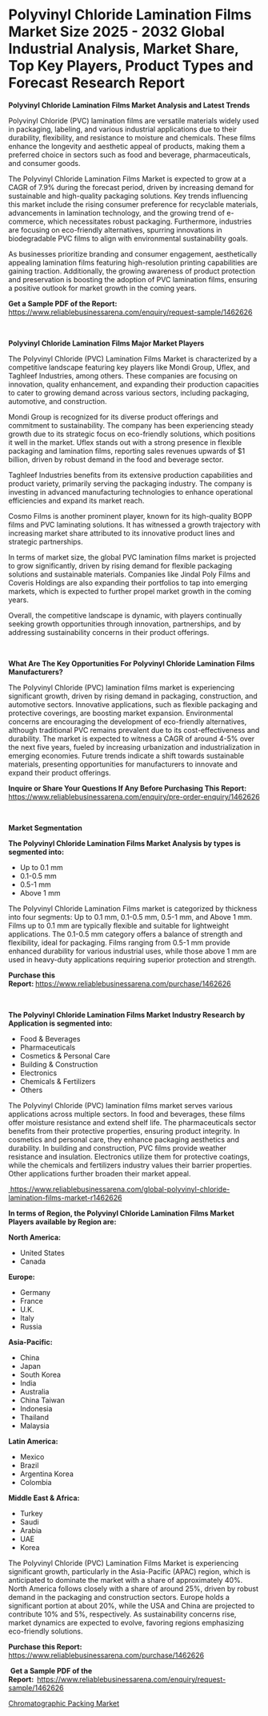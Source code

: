 <p><h1>Polyvinyl Chloride Lamination Films Market Size 2025 - 2032 Global Industrial Analysis, Market Share, Top Key Players, Product Types and Forecast Research Report</h1></p><p><strong>Polyvinyl Chloride Lamination Films Market Analysis and Latest Trends</strong></p>
<p><p>Polyvinyl Chloride (PVC) lamination films are versatile materials widely used in packaging, labeling, and various industrial applications due to their durability, flexibility, and resistance to moisture and chemicals. These films enhance the longevity and aesthetic appeal of products, making them a preferred choice in sectors such as food and beverage, pharmaceuticals, and consumer goods.</p><p>The Polyvinyl Chloride Lamination Films Market is expected to grow at a CAGR of 7.9% during the forecast period, driven by increasing demand for sustainable and high-quality packaging solutions. Key trends influencing this market include the rising consumer preference for recyclable materials, advancements in lamination technology, and the growing trend of e-commerce, which necessitates robust packaging. Furthermore, industries are focusing on eco-friendly alternatives, spurring innovations in biodegradable PVC films to align with environmental sustainability goals.</p><p>As businesses prioritize branding and consumer engagement, aesthetically appealing lamination films featuring high-resolution printing capabilities are gaining traction. Additionally, the growing awareness of product protection and preservation is boosting the adoption of PVC lamination films, ensuring a positive outlook for market growth in the coming years.</p></p>
<p><strong>Get a Sample PDF of the Report:&nbsp;</strong> <a href="https://www.reliablebusinessarena.com/enquiry/request-sample/1462626?utm_campaign=3181&utm_medium=2&utm_source=Github&utm_content=ia&utm_term=03042025&utm_id=polyvinyl-chloride-lamination-films">https://www.reliablebusinessarena.com/enquiry/request-sample/1462626</a></p>
<p>&nbsp;</p>
<p><strong>Polyvinyl Chloride Lamination Films Major Market Players</strong></p>
<p><p>The Polyvinyl Chloride (PVC) Lamination Films Market is characterized by a competitive landscape featuring key players like Mondi Group, Uflex, and Taghleef Industries, among others. These companies are focusing on innovation, quality enhancement, and expanding their production capacities to cater to growing demand across various sectors, including packaging, automotive, and construction.</p><p>Mondi Group is recognized for its diverse product offerings and commitment to sustainability. The company has been experiencing steady growth due to its strategic focus on eco-friendly solutions, which positions it well in the market. Uflex stands out with a strong presence in flexible packaging and lamination films, reporting sales revenues upwards of $1 billion, driven by robust demand in the food and beverage sector.</p><p>Taghleef Industries benefits from its extensive production capabilities and product variety, primarily serving the packaging industry. The company is investing in advanced manufacturing technologies to enhance operational efficiencies and expand its market reach. </p><p>Cosmo Films is another prominent player, known for its high-quality BOPP films and PVC laminating solutions. It has witnessed a growth trajectory with increasing market share attributed to its innovative product lines and strategic partnerships.</p><p>In terms of market size, the global PVC lamination films market is projected to grow significantly, driven by rising demand for flexible packaging solutions and sustainable materials. Companies like Jindal Poly Films and Coveris Holdings are also expanding their portfolios to tap into emerging markets, which is expected to further propel market growth in the coming years.</p><p>Overall, the competitive landscape is dynamic, with players continually seeking growth opportunities through innovation, partnerships, and by addressing sustainability concerns in their product offerings.</p></p>
<p>&nbsp;</p>
<p><strong>What Are The Key Opportunities For Polyvinyl Chloride Lamination Films Manufacturers?</strong></p>
<p><p>The Polyvinyl Chloride (PVC) lamination films market is experiencing significant growth, driven by rising demand in packaging, construction, and automotive sectors. Innovative applications, such as flexible packaging and protective coverings, are boosting market expansion. Environmental concerns are encouraging the development of eco-friendly alternatives, although traditional PVC remains prevalent due to its cost-effectiveness and durability. The market is expected to witness a CAGR of around 4-5% over the next five years, fueled by increasing urbanization and industrialization in emerging economies. Future trends indicate a shift towards sustainable materials, presenting opportunities for manufacturers to innovate and expand their product offerings.</p></p>
<p><strong>Inquire or Share Your Questions If Any Before Purchasing This Report:</strong> <a href="https://www.reliablebusinessarena.com/enquiry/pre-order-enquiry/1462626?utm_campaign=3181&utm_medium=2&utm_source=Github&utm_content=ia&utm_term=03042025&utm_id=polyvinyl-chloride-lamination-films">https://www.reliablebusinessarena.com/enquiry/pre-order-enquiry/1462626</a></p>
<p>&nbsp;</p>
<p><strong>Market Segmentation</strong></p>
<p><strong>The Polyvinyl Chloride Lamination Films Market Analysis by types is segmented into:</strong></p>
<p><ul><li>Up to 0.1 mm</li><li>0.1-0.5 mm</li><li>0.5-1 mm</li><li>Above 1 mm</li></ul></p>
<p><p>The Polyvinyl Chloride Lamination Films market is categorized by thickness into four segments: Up to 0.1 mm, 0.1-0.5 mm, 0.5-1 mm, and Above 1 mm. Films up to 0.1 mm are typically flexible and suitable for lightweight applications. The 0.1-0.5 mm category offers a balance of strength and flexibility, ideal for packaging. Films ranging from 0.5-1 mm provide enhanced durability for various industrial uses, while those above 1 mm are used in heavy-duty applications requiring superior protection and strength.</p></p>
<p><strong>Purchase this Report:&nbsp;</strong><a href="https://www.reliablebusinessarena.com/purchase/1462626?utm_campaign=3181&utm_medium=2&utm_source=Github&utm_content=ia&utm_term=03042025&utm_id=polyvinyl-chloride-lamination-films">https://www.reliablebusinessarena.com/purchase/1462626</a></p>
<p>&nbsp;</p>
<p><strong>The Polyvinyl Chloride Lamination Films Market Industry Research by Application is segmented into:</strong></p>
<p><ul><li>Food & Beverages</li><li>Pharmaceuticals</li><li>Cosmetics & Personal Care</li><li>Building & Construction</li><li>Electronics</li><li>Chemicals & Fertilizers</li><li>Others</li></ul></p>
<p><p>The Polyvinyl Chloride (PVC) lamination films market serves various applications across multiple sectors. In food and beverages, these films offer moisture resistance and extend shelf life. The pharmaceuticals sector benefits from their protective properties, ensuring product integrity. In cosmetics and personal care, they enhance packaging aesthetics and durability. In building and construction, PVC films provide weather resistance and insulation. Electronics utilize them for protective coatings, while the chemicals and fertilizers industry values their barrier properties. Other applications further broaden their market appeal.</p></p>
<p><a href="https://www.reliablebusinessarena.com/global-polyvinyl-chloride-lamination-films-market-r1462626?utm_campaign=3181&utm_medium=2&utm_source=Github&utm_content=ia&utm_term=03042025&utm_id=polyvinyl-chloride-lamination-films">&nbsp;https://www.reliablebusinessarena.com/global-polyvinyl-chloride-lamination-films-market-r1462626</a></p>
<p><strong>In terms of Region, the Polyvinyl Chloride Lamination Films Market Players available by Region are:</strong></p>
<p>
    <p> <strong> North America: </strong>
        <ul>
            <li>United States</li>
            <li>Canada</li>
        </ul>
        </p> 
    <p> <strong> Europe: </strong>
        <ul>
            <li>Germany</li>
            <li>France</li>
            <li>U.K.</li>
            <li>Italy</li>
            <li>Russia</li>
        </ul>
        </p> 
    <p> <strong> Asia-Pacific: </strong>
        <ul>
            <li>China</li>
            <li>Japan</li>
            <li>South Korea</li>
            <li>India</li>
            <li>Australia</li>
            <li>China Taiwan</li>
            <li>Indonesia</li>
            <li>Thailand</li>
            <li>Malaysia</li>
        </ul>
        </p> 
    <p> <strong> Latin America: </strong>
        <ul>
            <li>Mexico</li>
            <li>Brazil</li>
            <li>Argentina Korea</li>
            <li>Colombia</li>
        </ul>
        </p> 
    <p> <strong> Middle East & Africa: </strong>
        <ul>
            <li>Turkey</li>
            <li>Saudi</li>
            <li>Arabia</li>
            <li>UAE</li>
            <li>Korea</li>
        </ul>
    </p>
    </p>
<p><p>The Polyvinyl Chloride (PVC) Lamination Films Market is experiencing significant growth, particularly in the Asia-Pacific (APAC) region, which is anticipated to dominate the market with a share of approximately 40%. North America follows closely with a share of around 25%, driven by robust demand in the packaging and construction sectors. Europe holds a significant portion at about 20%, while the USA and China are projected to contribute 10% and 5%, respectively. As sustainability concerns rise, market dynamics are expected to evolve, favoring regions emphasizing eco-friendly solutions.</p></p>
<p><strong>Purchase this Report: </strong><a href="https://www.reliablebusinessarena.com/purchase/1462626?utm_campaign=3181&utm_medium=2&utm_source=Github&utm_content=ia&utm_term=03042025&utm_id=polyvinyl-chloride-lamination-films">https://www.reliablebusinessarena.com/purchase/1462626</a></p>
<p>&nbsp;<strong>Get a Sample PDF of the Report:&nbsp;&nbsp;</strong><a href="https://www.reliablebusinessarena.com/enquiry/request-sample/1462626?utm_campaign=3181&utm_medium=2&utm_source=Github&utm_content=ia&utm_term=03042025&utm_id=polyvinyl-chloride-lamination-films">https://www.reliablebusinessarena.com/enquiry/request-sample/1462626</a></p>
<p><strong></strong></p>
<p><p><a href="https://github.com/jolinolooman/Market-Research-Report-List-1/blob/main/chromatographic-packing-market.md?utm_campaign=3181&utm_medium=2&utm_source=Github&utm_content=ia&utm_term=03042025&utm_id=polyvinyl-chloride-lamination-films">Chromatographic Packing Market</a></p></p>